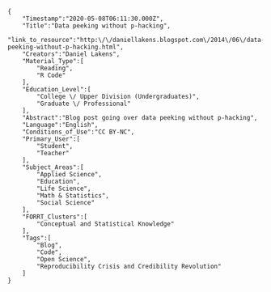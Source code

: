 
    {
        "Timestamp":"2020-05-08T06:11:30.000Z",
        "Title":"Data peeking without p-hacking",
        "link_to_resource":"http:\/\/daniellakens.blogspot.com\/2014\/06\/data-peeking-without-p-hacking.html",
        "Creators":"Daniel Lakens",
        "Material_Type":[
            "Reading",
            "R Code"
        ],
        "Education_Level":[
            "College \/ Upper Division (Undergraduates)",
            "Graduate \/ Professional"
        ],
        "Abstract":"Blog post going over data peeking without p-hacking",
        "Language":"English",
        "Conditions_of_Use":"CC BY-NC",
        "Primary_User":[
            "Student",
            "Teacher"
        ],
        "Subject_Areas":[
            "Applied Science",
            "Education",
            "Life Science",
            "Math & Statistics",
            "Social Science"
        ],
        "FORRT_Clusters":[
            "Conceptual and Statistical Knowledge"
        ],
        "Tags":[
            "Blog",
            "Code",
            "Open Science",
            "Reproducibility Crisis and Credibility Revolution"
        ]
    }
